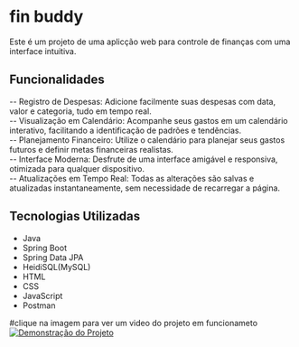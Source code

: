 # fin buddy

Este é um projeto de uma aplicção web para controle de finanças com uma interface intuitiva.

## Funcionalidades

-- Registro de Despesas: Adicione facilmente suas despesas com data, valor e categoria, tudo em tempo real.<br>
-- Visualização em Calendário: Acompanhe seus gastos em um calendário interativo, facilitando a identificação de padrões e tendências.<br>
-- Planejamento Financeiro: Utilize o calendário para planejar seus gastos futuros e definir metas financeiras realistas.<br>
-- Interface Moderna: Desfrute de uma interface amigável e responsiva, otimizada para qualquer dispositivo.<br>
-- Atualizações em Tempo Real: Todas as alterações são salvas e atualizadas instantaneamente, sem necessidade de recarregar a página.

## Tecnologias Utilizadas

- Java
- Spring Boot
- Spring Data JPA
- HeidiSQL(MySQL)
- HTML
- CSS
- JavaScript
- Postman

#clique na imagem para ver um video do projeto em funcionameto
[![Demonstração do Projeto](http://img.youtube.com/vi/HdFloc7yMtY/0.jpg)](http://www.youtube.com/watch?v=HdFloc7yMtY)


